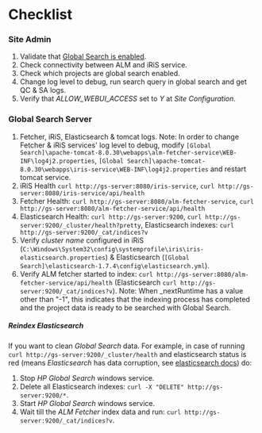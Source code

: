 # Checklist
### Site Admin
1. Validate that [Global Search is enabled](http://alm-help.saas.hpe.com/en/12.53/online_help/Content/Admin/sa_enabling_GS.htm).
2. Check connectivity between ALM and iRiS service.
2. Check which projects are global search enabled.
3. Change log level to debug, run search query in global search and get QC & SA logs.
4. Verify that _ALLOW_WEBUI_ACCESS_ set to _Y_ at _Site Configuration_.

### Global Search Server
1. Fetcher, iRiS, Elasticsearch & tomcat logs. Note: In order to change Fetcher & iRiS services' log level to debug, modify `[Global Search]\apache-tomcat-8.0.30\webapps\alm-fetcher-service\WEB-INF\log4j2.properties`, `[Global Search]\apache-tomcat-8.0.30\webapps\iris-service\WEB-INF\log4j2.properties` and restart tomcat service.
2. iRiS Health `curl http://gs-server:8080/iris-service`, `curl http://gs-server:8080/iris-service/api/health`
3. Fetcher Health: `curl http://gs-server:8080/alm-fetcher-service`, `curl http://gs-server:8080/alm-fetcher-service/api/health`
4. Elasticsearch Health: `curl http://gs-server:9200`, `curl http://gs-server:9200/_cluster/health?pretty`, Elasticsearch indexes: `curl http://gs-server:9200/_cat/indices?v`
5. Verify *cluster name* configured in iRiS (`C:\Windows\System32\config\systemprofile\iris\iris-elasticsearch.properties`) & Elasticsearch (`[Global Search]\elasticsearch-1.7.4\config\elasticsearch.yml`).
6. Verify ALM fetcher started to index: `curl http://gs-server:8080/alm-fetcher-service/api/health` (Elasticsearch `curl http://gs-server:9200/_cat/indices?v`). Note: When _nextRuntime has a value other than "-1", this indicates that the indexing process has completed and the project data is ready to be searched with Global Search.

##### Reindex Elasticsearch
If you want to clean _Global Search_ data. For example, in case of running `curl http://gs-server:9200/_cluster/health` and elasticsearch status is red (means _Elasticsearch_ has data corruption, see [elasticsearch docs](https://www.elastic.co/guide/en/elasticsearch/guide/1.x/_cluster_health.html)) do:

1. Stop _HP Global Search_ windows service.
2. Delete all Elasticsearch indexes: `curl -X "DELETE" http://gs-server:9200/*`.
3. Start _HP Global Search_ windows service.
4. Wait till the _ALM Fetcher_ index data and run: `curl http://gs-server:9200/_cat/indices?v`.
